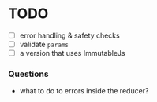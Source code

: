 # TODO

* [ ] error handling & safety checks
* [ ] validate `params`
* [ ] a version that uses ImmutableJs

### Questions

* what to do to errors inside the reducer?
